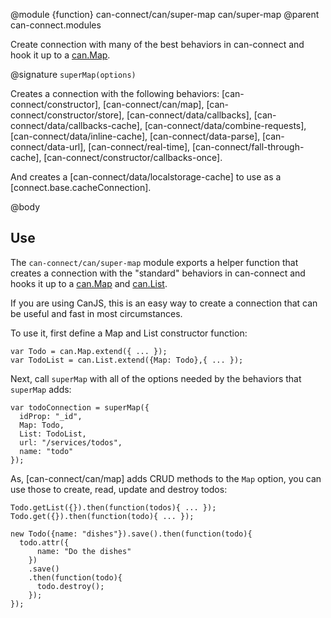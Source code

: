 @module {function} can-connect/can/super-map can/super-map
@parent can-connect.modules

Create connection with many of the best behaviors in can-connect and hook it up to 
a [can.Map](http://canjs.com/docs/can.Map.html).

@signature `superMap(options)`

  Creates a connection with the following behaviors: [can-connect/constructor],
  [can-connect/can/map],
  [can-connect/constructor/store],
  [can-connect/data/callbacks],
  [can-connect/data/callbacks-cache],
  [can-connect/data/combine-requests],
  [can-connect/data/inline-cache],
  [can-connect/data-parse],
  [can-connect/data-url],
  [can-connect/real-time],
  [can-connect/fall-through-cache],
  [can-connect/constructor/callbacks-once].

  And creates a [can-connect/data/localstorage-cache] to use as a [connect.base.cacheConnection].

@body 

## Use

The `can-connect/can/super-map` module exports a helper function that creates a connection
with the "standard" behaviors in can-connect and hooks it up to a 
[can.Map](http://canjs.com/docs/can.Map.html) and [can.List](http://canjs.com/docs/can.List.html).

If you are using CanJS, this is an easy way to create a connection that can be useful and
fast in most circumstances.

To use it, first define a Map and List constructor function:

```
var Todo = can.Map.extend({ ... });
var TodoList = can.List.extend({Map: Todo},{ ... });
```

Next, call `superMap` with all of the options needed by the behaviors that `superMap` adds: 

```
var todoConnection = superMap({
  idProp: "_id",
  Map: Todo,
  List: TodoList,
  url: "/services/todos",
  name: "todo"
});
```

As, [can-connect/can/map] adds CRUD methods to the `Map` option, you can use those to create, 
read, update and destroy todos:

```
Todo.getList({}).then(function(todos){ ... });
Todo.get({}).then(function(todo){ ... });

new Todo({name: "dishes"}).save().then(function(todo){
  todo.attr({
      name: "Do the dishes"
    })
    .save()
    .then(function(todo){
      todo.destroy();
    });
});
```


